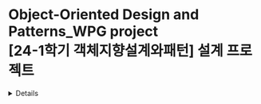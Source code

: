 # Object-Oriented Design and Patterns_WPG project <br> [24-1학기 객체지향설계와패턴] 설계 프로젝트
 
<details> V0 
 ![v0 UML](v0/UML.png)
</details>
